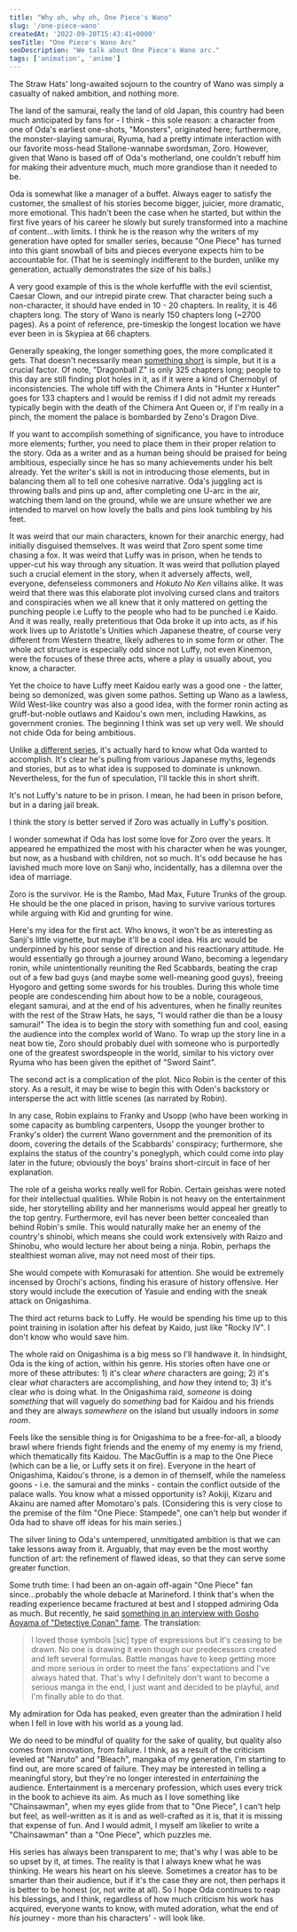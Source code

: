 ```yaml
---
title: "Why oh, why oh, One Piece's Wano"
slug: '/one-piece-wano'
createdAt: '2022-09-20T15:43:41+0000'
seoTitle: "One Piece's Wano Arc"
seoDescription: "We talk about One Piece's Wano arc."
tags: ['animation', 'anime']
---
```


The Straw Hats' long-awaited sojourn to the country of Wano was simply a casualty of naked ambition, and nothing more.

The land of the samurai, really the land of old Japan, this country had been much anticipated by fans for - I think - this sole reason: a character from one of Oda's earliest one-shots, "Monsters", originated here; furthermore, the monster-slaying samurai, Ryuma, had a pretty intimate interaction with our favorite moss-head Stallone-wannabe swordsman, Zoro. However, given that Wano is based off of Oda's motherland, one couldn't rebuff him for making their adventure much, much more grandiose than it needed to be.

Oda is somewhat like a manager of a buffet. Always eager to satisfy the customer, the smallest of his stories become bigger, juicier, more dramatic, more emotional. This hadn't been the case when he started, but within the first five years of his career he slowly but surely transformed into a machine of content...with limits. I think he is the reason why the writers of my generation have opted for smaller series, because "One Piece" has turned into this giant snowball of bits and pieces everyone expects him to be accountable for. (That he is seemingly indifferent to the burden, unlike my generation, actually demonstrates the size of his balls.)

A very good example of this is the whole kerfuffle with the evil scientist, Caesar Clown, and our intrepid pirate crew. That character being such a non-character, it should have ended in 10 - 20 chapters. In reality, it is 46 chapters long. The story of Wano is nearly 150 chapters long (~2700 pages). As a point of reference, pre-timeskip the longest location we have ever been in is Skypiea at 66 chapters.

Generally speaking, the longer something goes, the more complicated it gets. That doesn't necessarily mean <a href="/dr-stone-ending"  target="_blank" rel="noopener noreferrer">something short</a> is simple, but it is a crucial factor. Of note, "Dragonball Z" is only 325 chapters long; people to this day are still finding plot holes in it, as if it were a kind of Chernobyl of inconsistencies. The whole tiff with the Chimera Ants in "Hunter x Hunter" goes for 133 chapters and I would be remiss if I did not admit my rereads typically begin with the death of the Chimera Ant Queen or, if I'm really in a pinch, the moment the palace is bombarded by Zeno's Dragon Dive.

If you want to accomplish something of significance, you have to introduce more elements; further, you need to place them in their proper relation to the story. Oda as a writer and as a human being should be praised for being ambitious, especially since he has so many achievements under his belt already. Yet the writer's skill is not in introducing those elements, but in balancing them all to tell one cohesive narrative. Oda's juggling act is throwing balls and pins up and, after completing one U-arc in the air, watching them land on the ground, while we are unsure whether we are intended to marvel on how lovely the balls and pins look tumbling by his feet.

It was weird that our main characters, known for their anarchic energy, had initially disguised themselves. It was weird that Zoro spent some time chasing a fox. It was weird that Luffy was in prison, when he tends to upper-cut his way through any situation. It was weird that pollution played such a crucial element in the story, when it adversely affects, well, everyone, defenseless commoners and _Hokuto No Ken_ villains alike. It was weird that there was this elaborate plot involving cursed clans and traitors and conspiracies when we all knew that it only mattered on getting the punching people i.e Luffy to the people who had to be punched i.e Kaido. And it was really, really pretentious that Oda broke it up into acts, as if his work lives up to Aristotle's Unities which Japanese theatre, of course very different from Western theatre, likely adheres to in some form or other. The whole act structure is especially odd since not Luffy, not even Kinemon, were the focuses of these three acts, where a play is usually about, you know, a character.

Yet the choice to have Luffy meet Kaidou early was a good one - the latter, being so demonized, was given some pathos. Setting up Wano as a lawless, Wild West-like country was also a good idea, with the former ronin acting as gruff-but-noble outlaws and Kaidou's own men, including Hawkins, as government cronies. The beginning I think was set up very well. We should not chide Oda for being ambitious.

Unlike <a href="/one-punch-man-manga" target="_blank" rel="noopener noreferrer">a different series</a>, it's actually hard to know what Oda wanted to accomplish. It's clear he's pulling from various Japanese myths, legends and stories, but as to what idea is supposed to dominate is unknown. Nevertheless, for the fun of speculation, I'll tackle this in short shrift.

It's not Luffy's nature to be in prison. I mean, he had been in prison before, but in a daring jail break.

I think the story is better served if Zoro was actually in Luffy's position.

I wonder somewhat if Oda has lost some love for Zoro over the years. It appeared he empathized the most with his character when he was younger, but now, as a husband with children, not so much. It's odd because he has lavished much more love on Sanji who, incidentally, has a dilemna over the idea of marriage.

Zoro is the survivor. He is the Rambo, Mad Max, Future Trunks of the group. He should be the one placed in prison, having to survive various tortures while arguing with Kid and grunting for wine.

Here's my idea for the first act. Who knows, it won't be as interesting as Sanji's little vignette, but maybe it'll be a cool idea. His arc would be underpinned by his poor sense of direction and his reactionary attitude. He would essentially go through a journey around Wano, becoming a legendary ronin, while unintentionally reuniting the Red Scabbards, beating the crap out of a few bad guys (and maybe some well-meaning good guys), freeing Hyogoro and getting some swords for his troubles. During this whole time people are condescending him about how to be a noble, courageous, elegant samurai, and at the end of his adventures, when he finally reunites with the rest of the Straw Hats, he says, "I would rather die than be a lousy samurai!" The idea is to begin the story with something fun and cool, easing the audience into the complex world of Wano. To wrap up the story line in a neat bow tie, Zoro should probably duel with someone who is purportedly one of the greatest swordspeople in the world, similar to his victory over Ryuma who has been given the epithet of "Sword Saint".

The second act is a complication of the plot. Nico Robin is the center of this story. As a result, it may be wise to begin this with Oden's backstory or intersperse the act with little scenes (as narrated by Robin).

In any case, Robin explains to Franky and Usopp (who have been working in some capacity as bumbling carpenters, Usopp the younger brother to Franky's older) the current Wano government and the premonition of its doom, covering the details of the Scabbards' conspiracy; furthermore, she explains the status of the country's poneglyph, which could come into play later in the future; obviously the boys' brains short-circuit in face of her explanation.

The role of a geisha works really well for Robin. Certain geishas were noted for their intellectual qualities. While Robin is not heavy on the entertainment side, her storytelling ability and her mannerisms would appeal her greatly to the top gentry. Furthermore, evil has never been better concealed than behind Robin's smile. This would naturally make her an enemy of the country's shinobi, which means she could work extensively with Raizo and Shinobu, who would lecture her about being a ninja. Robin, perhaps the stealthiest woman alive, may not need most of their tips.

She would compete with Komurasaki for attention. She would be extremely incensed by Orochi's actions, finding his erasure of history offensive. Her story would include the execution of Yasuie and ending with the sneak attack on Onigashima.

The third act returns back to Luffy. He would be spending his time up to this point training in isolation after his defeat by Kaido, just like "Rocky IV". I don't know who would save him.

The whole raid on Onigashima is a big mess so I'll handwave it. In hindsight, Oda is the king of action, within his genre. His stories often have one or more of these attributes: 1) it's clear _where_ characters are going; 2) it's clear _what_ characters are accomplishing, and _how_ they intend to; 3) it's clear _who_ is doing what. In the Onigashima raid, _someone_ is doing _something_ that will vaguely do _something_ bad for Kaidou and his friends and they are always _somewhere_ on the island but usually indoors in _some room_.

Feels like the sensible thing is for Onigashima to be a free-for-all, a bloody brawl where friends fight friends and the enemy of my enemy is my friend, which thematically fits Kaidou. The MacGuffin is a map to the One Piece (which can be a lie, or Luffy sets it on fire). Everyone in the heart of Onigashima, Kaidou's throne, is a demon in of themself, while the nameless goons - i.e. the samurai and the minks - contain the conflict outside of the palace walls. You know what a missed opportunity is? Aokiji, Kizaru and Akainu are named after Momotaro's pals. (Considering this is very close to the premise of the film "One Piece: Stampede", one can't help but wonder if Oda had to shave off ideas for his main series.)

The silver lining to Oda's untempered, unmitigated ambition is that we can take lessons away from it. Arguably, that may even be the most worthy function of art: the refinement of flawed ideas, so that they can serve some greater function.

Some truth time: I had been an on-again off-again "One Piece" fan since...probably the whole debacle at Marineford. I think that's when the reading experience became fractured at best and I stopped admiring Oda as much. But recently, he said <a href="https://twitter.com/Orojapan1/status/1549817369081434113/photo/1" target="_blank" rel="noopener noreferrer">something in an interview with Gosho Aoyama of "Detective Conan" fame</a>. The translation:

> I loved those symbols \[sic\] type of expressions but it's ceasing to be drawn. No one is drawing it even though our predecessors created and left several formulas. Battle mangas have to keep getting more and more serious in order to meet the fans' expectations and I've always hated that. That's why I definitely don't want to become a serious manga in the end, I just want and decided to be playful, and I'm finally able to do that.

My admiration for Oda has peaked, even greater than the admiration I held when I fell in love with his world as a young lad.

We do need to be mindful of quality for the sake of quality, but quality also comes from innovation, from failure. I think, as a result of the criticism leveled at "Naruto" and "Bleach", mangaka of my generation, I'm starting to find out, are more scared of failure. They may be interested in telling a meaningful story, but they're no longer interested in _entertaining_ the audience. Entertainment is a mercenary profession, which uses every trick in the book to achieve its aim. As much as I love something like "Chainsawman", when my eyes glide from that to "One Piece", I can't help but feel, as well-written as it is and as well-crafted as it is, that it is missing that expense of fun. And I would admit, I myself am likelier to write a "Chainsawman" than a "One Piece", which puzzles me.

His series has always been transparent to me; that's why I was able to be so upset by it, at times. The reality is that I always knew what he was thinking. He wears his heart on his sleeve. Sometimes a creator has to be smarter than their audience, but if it's the case they are not, then perhaps it is better to be honest (or, not write at all). So I hope Oda continues to reap his blessings, and I think, regardless of how much criticism his work has acquired, everyone wants to know, with muted adoration, what the end of _his_ journey - more than his characters' - will look like.
